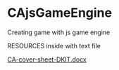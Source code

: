 # CAjsGameEngine
 Creating game with js game engine 



RESOURCES 
inside with text file 

[CA-cover-sheet-DKIT.docx](https://github.com/Smartisek/CAjsGameEngine/files/13697593/CA-cover-sheet-DKIT.docx)
